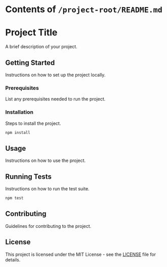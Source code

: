 # Contents of `/project-root/README.md`

# Project Title

A brief description of your project.

## Getting Started

Instructions on how to set up the project locally.

### Prerequisites

List any prerequisites needed to run the project.

### Installation

Steps to install the project.

```bash
npm install
```

## Usage

Instructions on how to use the project.

## Running Tests

Instructions on how to run the test suite.

```bash
npm test
```

## Contributing

Guidelines for contributing to the project.

## License

This project is licensed under the MIT License - see the [LICENSE](LICENSE) file for details.